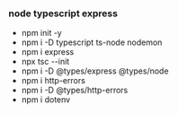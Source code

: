 ### node typescript express

-   npm init -y
-   npm i -D typescript ts-node nodemon
-   npm i express
-   npx tsc --init
-   npm i -D @types/express @types/node
-   npm i http-errors
-   npm i -D @types/http-errors
-   npm i dotenv
